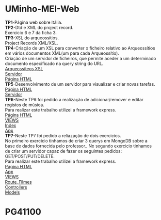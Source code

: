 # UMinho-MEI-Web
  
  
  
**TP1**-Página web sobre Itália.  
**TP2**-Dtd e XML do project record.  
Exercicio 6 e 7 da ficha 3.  
**TP3**-XSL do arqueossitios.    
Project Records XML/XSL.    
**TP4**-Criação de um XSL para converter o ficheiro relativo ao Arqueossítios em vários documentos XML(um para cada Arqueossítio).  
Criação de um servidor de ficheiros, que permite aceder a um determinado documento especificado na query string do URL.  
[Arqueossiteos XSL](https://github.com/TiagoSilva9607/DWeb2019/blob/master/TP4/Pr2.xsl)  
[Servidor](https://github.com/TiagoSilva9607/DWeb2019/blob/master/TP4/serv_arq.js)  
[Página HTML](https://github.com/TiagoSilva9607/DWeb2019/blob/master/TP4/pr.html)  
**TP5**-Desenvolvimento de um servidor para visualizar e criar novas tarefas.  
[Página HTML](https://github.com/TiagoSilva9607/DWeb2019/blob/master/TP5/pr.html)  
[Servidor](https://github.com/TiagoSilva9607/DWeb2019/tree/master/TP5/Servidor)  
**TP6**-Neste TP6 foi pedido a realização de  adicionar/remover e editar registos de música.  
Para realizar este trabalho utilizei a framework express.  
[Página HTML](https://github.com/TiagoSilva9607/DWeb2019/blob/master/TP6/pr.html)  
[VIEWS](https://github.com/TiagoSilva9607/DWeb2019/tree/master/TP6/myapp/index/views)  
[Index](https://github.com/TiagoSilva9607/DWeb2019/blob/master/TP6/myapp/index/routes/index.js)  
[App](https://github.com/TiagoSilva9607/DWeb2019/blob/master/TP6/myapp/index/app.js)  
**TP7**-Neste TP7 foi pedido a reliazação de dois exercicios.  
No primeiro exercicio tinhamos de criar 3 querys em MongoDB sobre a base de dados fornecida pelo professor.. 
No segundo exercicio tinhamos de criar um servidor capaz de fazer os seguintes pedidos:  
GET/POST/PUT/DELETE.  
Para realizar este trabalho utilizei a framework express.  
[Página HTML](https://github.com/TiagoSilva9607/DWeb2019/blob/master/TP7/pr.xml)  
[App](https://github.com/TiagoSilva9607/DWeb2019/blob/master/TP7/filmes/app.js)  
[VIEWS](https://github.com/TiagoSilva9607/DWeb2019/tree/master/TP7/filmes/views)  
[Route_Filmes](https://github.com/TiagoSilva9607/DWeb2019/blob/master/TP7/filmes/routes/filmes.js)  
[Controllers](https://github.com/TiagoSilva9607/DWeb2019/blob/master/TP7/filmes/controllers/filmes.js)  
[Models](https://github.com/TiagoSilva9607/DWeb2019/blob/master/TP7/filmes/models/filme.js)
          



                
          
      
        
     
  
  
# **PG41100**  


           


